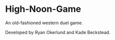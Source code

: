 # High-Noon-Game
An old-fashioned western duel game.

Developed by Ryan Okerlund and Kade Beckstead.
